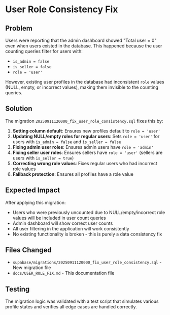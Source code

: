 # User Role Consistency Fix

## Problem
Users were reporting that the admin dashboard showed "Total user = 0" even when users existed in the database. This happened because the user counting queries filter for users with:
- `is_admin = false`
- `is_seller = false`  
- `role = 'user'`

However, existing user profiles in the database had inconsistent `role` values (NULL, empty, or incorrect values), making them invisible to the counting queries.

## Solution
The migration `20250911120000_fix_user_role_consistency.sql` fixes this by:

1. **Setting column default**: Ensures new profiles default to `role = 'user'`
2. **Updating NULL/empty roles for regular users**: Sets `role = 'user'` for users with `is_admin = false` and `is_seller = false`
3. **Fixing admin user roles**: Ensures admin users have `role = 'admin'`
4. **Fixing seller user roles**: Ensures sellers have `role = 'user'` (sellers are users with `is_seller = true`)
5. **Correcting wrong role values**: Fixes regular users who had incorrect role values
6. **Fallback protection**: Ensures all profiles have a role value

## Expected Impact
After applying this migration:
- Users who were previously uncounted due to NULL/empty/incorrect role values will be included in user count queries
- Admin dashboard will show correct user counts
- All user filtering in the application will work consistently
- No existing functionality is broken - this is purely a data consistency fix

## Files Changed
- `supabase/migrations/20250911120000_fix_user_role_consistency.sql` - New migration file
- `docs/USER_ROLE_FIX.md` - This documentation file

## Testing
The migration logic was validated with a test script that simulates various profile states and verifies all edge cases are handled correctly.